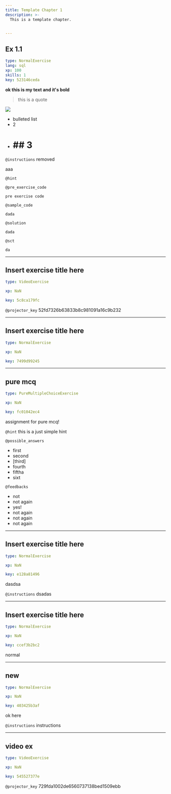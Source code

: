 ```yaml
---
title: Template Chapter 1
description: >-
  This is a template chapter.


---
```

## Ex 1.1

```yaml
type: NormalExercise
lang: sql
xp: 100
skills: 1
key: 523146ceda
```

**ok this is my text and it's bold**

> this is a quote

![](image-url)

- bulleted list
- 2 
- # ## __****3****__

`@instructions`
removed


aaa

`@hint`


`@pre_exercise_code`
```{python}
pre exercise code
```
`@sample_code`
```{sql}
dada
```
`@solution`
```{sql}
dada
```
`@sct`
```{python}
da
```





---
## Insert exercise title here

```yaml
type: VideoExercise

xp: NaN

key: 5c8ca179fc
```

`@projector_key`
52fd7326b63833b8c981091a16c9b232

---
## Insert exercise title here

```yaml
type: NormalExercise

xp: NaN

key: 7499d99245
```














---
## pure mcq

```yaml
type: PureMultipleChoiceExercise

xp: NaN

key: fc01042ec4
```

assignment for pure mcq!


`@hint`
this is a just simple hint





`@possible_answers`
- first
- second
- [third]
- fourth
- fiftha
- sixt

`@feedbacks`
- not
- not again
- yes!
- not again
- not again
- not again




---
## Insert exercise title here

```yaml
type: NormalExercise

xp: NaN

key: e128a81496
```

dasdsa

`@instructions`
dsadas











---
## Insert exercise title here

```yaml
type: NormalExercise

xp: NaN

key: ccef3b2bc2
```

normal












---
## new

```yaml
type: NormalExercise

xp: NaN

key: 403425b3af
```

ok here

`@instructions`
instructions











---
## video ex

```yaml
type: VideoExercise

xp: NaN

key: 545527377e
```

`@projector_key`
729fda1002de6560737138bed1509ebb

